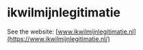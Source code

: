 # ikwilmijnlegitimatie

See the website: [www.ikwilmijnlegitimatie.nl](https://www.ikwilmijnlegitimatie.nl/)